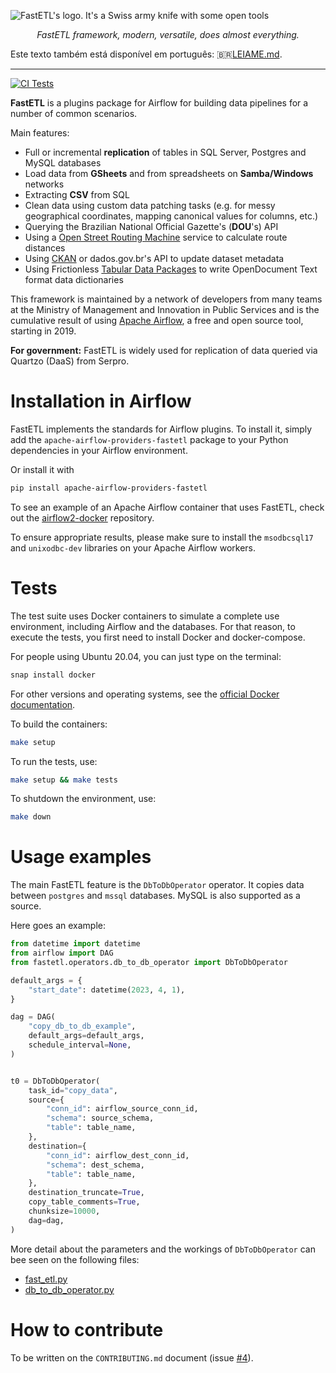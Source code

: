 ![FastETL's logo. It's a Swiss army knife with some open tools](docs/images/logo.svg)

<p align="center">
    <em>FastETL framework, modern, versatile, does almost everything.</em>
</p>

Este texto também está disponível em português: 🇧🇷[LEIAME.md](LEIAME.md).

---

[![CI Tests](https://github.com/economiagovbr/FastETL/actions/workflows/ci-tests.yml/badge.svg)](https://github.com/economiagovbr/FastETL/actions/workflows/ci-tests.yml)

**FastETL** is a plugins package for Airflow for building data pipelines
for a number of common scenarios.

Main features:
* Full or incremental **replication** of tables in SQL Server, Postgres
  and MySQL databases
* Load data from **GSheets** and from spreadsheets on **Samba/Windows**
  networks
* Extracting **CSV** from SQL
* Clean data using custom data patching tasks (e.g. for messy
  geographical coordinates, mapping canonical values for columns, etc.)
* Querying the Brazilian National Official Gazette's (**DOU**'s) API
* Using a [Open Street Routing Machine](https://project-osrm.org/)
  service to calculate route distances
* Using [CKAN](https://docs.ckan.org/en/2.10/api/index.html) or
  dados.gov.br's API to update dataset metadata
* Using Frictionless
  [Tabular Data Packages](https://specs.frictionlessdata.io/tabular-data-package/)
  to write OpenDocument Text format data dictionaries

<!-- Contar a história da origem do FastETL -->
This framework is maintained by a network of developers from many teams
at the Ministry of Management and Innovation in Public Services and is
the cumulative result of using
[Apache Airflow](https://airflow.apache.org/), a free and open source
tool, starting in 2019.

**For government:** FastETL is widely used for replication of data queried
via Quartzo (DaaS) from Serpro.

# Installation in Airflow

FastETL implements the standards for Airflow plugins. To install it,
simply add the `apache-airflow-providers-fastetl` package to your
Python dependencies in your Airflow environment.

Or install it with

```bash
pip install apache-airflow-providers-fastetl
```

To see an example of an Apache Airflow container that uses FastETL,
check out the
[airflow2-docker](https://github.com/economiagovbr/airflow2-docker)
repository.

To ensure appropriate results, please make sure to install the
`msodbcsql17` and `unixodbc-dev` libraries on your Apache Airflow workers.

# Tests

The test suite uses Docker containers to simulate a complete use
environment, including Airflow and the databases. For that reason, to
execute the tests, you first need to install Docker and docker-compose.

For people using Ubuntu 20.04, you can just type on the terminal:

```bash
snap install docker
```

For other versions and operating systems, see the
[official Docker documentation](https://docs.docker.com/get-docker/).


To build the containers:

```bash
make setup
```

To run the tests, use:

```bash
make setup && make tests
```

To shutdown the environment, use:

```bash
make down
```

# Usage examples

The main FastETL feature is the `DbToDbOperator` operator. It copies data
between `postgres` and `mssql` databases. MySQL is also supported as a
source.

Here goes an example:

```python
from datetime import datetime
from airflow import DAG
from fastetl.operators.db_to_db_operator import DbToDbOperator

default_args = {
    "start_date": datetime(2023, 4, 1),
}

dag = DAG(
    "copy_db_to_db_example",
    default_args=default_args,
    schedule_interval=None,
)


t0 = DbToDbOperator(
    task_id="copy_data",
    source={
        "conn_id": airflow_source_conn_id,
        "schema": source_schema,
        "table": table_name,
    },
    destination={
        "conn_id": airflow_dest_conn_id,
        "schema": dest_schema,
        "table": table_name,
    },
    destination_truncate=True,
    copy_table_comments=True,
    chunksize=10000,
    dag=dag,
)
```

More detail about the parameters and the workings of `DbToDbOperator`
can bee seen on the following files:

* [fast_etl.py](fastetl/custom_functions/fast_etl.py)
* [db_to_db_operator.py](fastetl/operators/db_to_db_operator.py)

# How to contribute

To be written on the `CONTRIBUTING.md` document (issue
[#4](/economiagovbr/FastETL/issues/4)).
